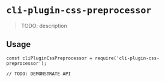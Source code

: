 # `cli-plugin-css-preprocessor`

> TODO: description

## Usage

```
const cliPluginCssPreprocessor = require('cli-plugin-css-preprocessor');

// TODO: DEMONSTRATE API
```
